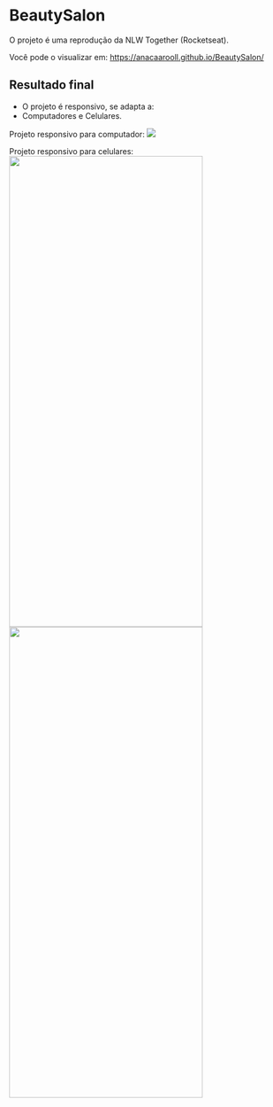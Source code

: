 # BeautySalon
O projeto é uma reprodução da NLW Together (Rocketseat).

Você pode o visualizar em: https://anacaarooll.github.io/BeautySalon/

## Resultado final
* O projeto é responsivo, se adapta a:
* Computadores e Celulares.

Projeto responsivo para computador:
![](https://github.com/anacaarooll/BeautySalon/blob/main/github/beautysalon1.png)

Projeto responsivo para celulares:
<img src="https://github.com/anacaarooll/BeautySalon/blob/main/github/beautysalon2.png" height="850" width="350">
<img src="https://github.com/anacaarooll/BeautySalon/blob/main/github/beautysalon3.png" height="850" width="350">
